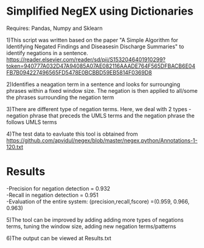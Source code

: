 # Simplified NegEX using Dictionaries

Requires: Pandas, Numpy and Sklearn


1)This script was written based on the paper "A Simple Algorithm for Identifying Negated Findings and Diseasesin Discharge Summaries" to identify negations in a sentence.<br>
https://reader.elsevier.com/reader/sd/pii/S1532046401910299?token=940777A032D47A94085A07AE082116AAADE764F565DFBACB6E04FB7B094227496565FD5478E0BCBBD59EB5814F0369D8

2)Identifies a neagation term in a sentence and looks for surrounging phrases within a fixed window size. The negation is then applied to all/some the phrases surrounding the negation term <br>

3)There are different type of negation terms. Here, we deal with 2 types 
-negation phrase that preceds the UMLS terms and the negation phrase the follows UMLS terms<br>

4)The test data to eavluate this tool is obtained from https://github.com/apvidul/negex/blob/master/negex.python/Annotations-1-120.txt <br>

# Results<br>
-Precision for negation detection = 0.932<br>
-Recall in negation detection = 0.951<br>
-Evaluation of the entire system:  (precision,recall,fscore) =(0.959, 0.966, 0.963) <br>

5)The tool can be improved by adding adding more types of negations terms, tuning the window size, adding new negation terms/patterns<br>

6)The output can be viewed at Results.txt
